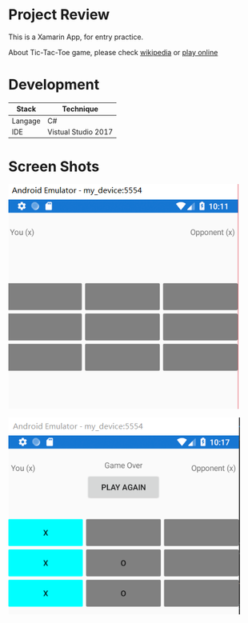 # **Project Review**
This is a Xamarin App, for entry practice.

About Tic-Tac-Toe game, please check [wikipedia](https://en.wikipedia.org/wiki/Tic-tac-toe)
or [play online](https://www.google.com/search?q=tic+tac+toe)
# Development
Stack | Technique
--- | ---
Langage | C#
IDE | Vistual Studio 2017

# Screen Shots
![截图1](https://github.com/AlvinDever/TicTacToe/blob/master/ScreenShots/01.png)

![截图1](https://github.com/AlvinDever/TicTacToe/blob/master/ScreenShots/02.png)

